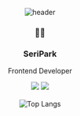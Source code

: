 <div align="center">

![header](https://capsule-render.vercel.app/api?type=waving&color=a3d5ff&height=100&section=header&fontSize=90)
### 🧑‍💻
### SeriPark
Frontend Developer

<a href="https://velog.io/@seripark"><img src="https://img.shields.io/badge/Velog-20C997?style=flat-square&logo=Velog&logoColor=white"/></a>
<a href="qkrtpfl9228@gmail.com"><img src="https://img.shields.io/badge/parkseridev@gmail.com-EA4335?style=flat-square&logo=Gmail&logoColor=white"/></a>
</br>
</br>
![Top Langs](https://github-readme-stats.vercel.app/api/top-langs/?username=seriparkdev&layout=compact)
</div>

